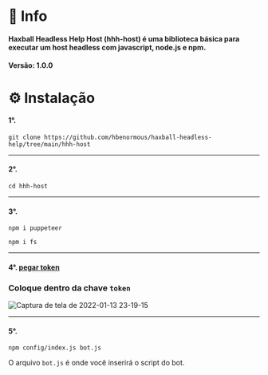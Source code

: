 # 🤔 Info
#### Haxball Headless Help Host (hhh-host) é uma biblioteca básica para executar um host headless com javascript, node.js e npm.
#### Versão: 1.0.0

# ⚙️ Instalação
#### 1°.
```
git clone https://github.com/hbenormous/haxball-headless-help/tree/main/hhh-host
```
<hr>

#### 2°.
```
cd hhh-host
```
<hr>

#### 3°. 
```
npm i puppeteer
```
```
npm i fs
```
<hr>

#### 4°. [pegar token](https://www.haxball.com/headlesstoken)
### Coloque dentro da chave `token`
![Captura de tela de 2022-01-13 23-19-15](https://user-images.githubusercontent.com/17686408/149440361-9558f12e-8702-4a83-b190-e78e54b65ff6.png)
<hr>

#### 5°.
```
npm config/index.js bot.js
```
O arquivo `bot.js` é onde você inserirá o script do bot.
